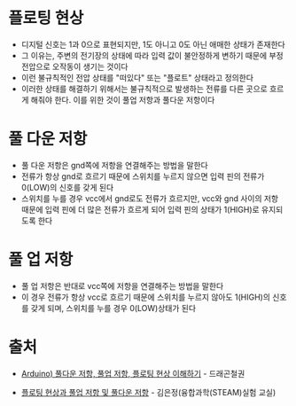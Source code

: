 # 플로팅 현상

- 디지털 신호는 1과 0으로 표현되지만, 1도 아니고 0도 아닌 애매한 상태가 존재한다
- 그 이유는, 주변의 전기장의 상태에 따라 입력 값이 불안정하게 변하기 때문에 부정전압으로 오작동이 생기는 것이다
- 이런 불규칙적인 전압 상태를 "떠있다" 또는 "플로트" 상태라고 정의한다
- 이러한 상태를 해결하기 위해서는 불규칙적으로 발생하는 전류를 다른 곳으로 흐르게 해줘야 한다. 이를 위한 것이 풀업 저항과 풀다운 저항이다

# 풀 다운 저항

- 풀 다운 저항은 gnd쪽에 저항을 연결해주는 방법을 말한다
- 전류가 항상 gnd로 흐르기 때문에 스위치를 누르지 않으면 입력 핀의 전류가 0(LOW)의 신호를 갖게 된다
- 스위치를 누를 경우 vcc에서 gnd로도 전류가 흐르지만, vcc와 gnd 사이의 저항 때문에 입력 핀에 더 많은 전류가 흐르게 되어 입력 핀의 상태가 1(HIGH)로 유지되도록 한다

# 풀 업 저항

- 풀 업 저항은 반대로 vcc쪽에 저항을 연결해주는 방법을 말한다
- 이 경우 전류가 항상 vcc로 흐르기 때문에 스위치를 누르지 않아도 1(HIGH)의 신호를 갖게 되며, 스위치를 누를 경우 0(LOW)상태가 된다

# 출처

- [Arduino) 풀다운 저항, 풀업 저항, 플로팅 현상 이해하기](https://blog.naver.com/gu04005/221235520661) - 드래곤철권

    

- [플로팅 현상과 풀업 저항 및 풀다운 저항](http://blog.daum.net/e-joung/261) - 김은정(융합과학(STEAM)실험 교실)

    